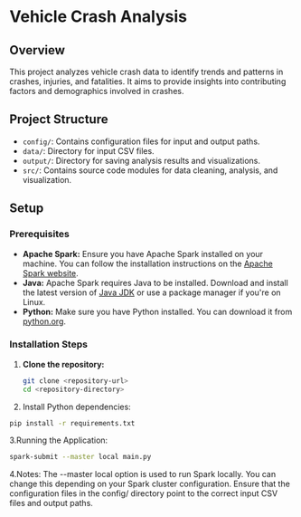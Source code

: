 # Vehicle Crash Analysis

## Overview
This project analyzes vehicle crash data to identify trends and patterns in crashes, injuries, and fatalities. It aims to provide insights into contributing factors and demographics involved in crashes.

## Project Structure
- `config/`: Contains configuration files for input and output paths.
- `data/`: Directory for input CSV files.
- `output/`: Directory for saving analysis results and visualizations.
- `src/`: Contains source code modules for data cleaning, analysis, and visualization.

## Setup

### Prerequisites
- **Apache Spark:** Ensure you have Apache Spark installed on your machine. You can follow the installation instructions on the [Apache Spark website](https://spark.apache.org/downloads.html).
- **Java:** Apache Spark requires Java to be installed. Download and install the latest version of [Java JDK](https://www.oracle.com/java/technologies/javase-jdk11-downloads.html) or use a package manager if you're on Linux.
- **Python:** Make sure you have Python installed. You can download it from [python.org](https://www.python.org/downloads/).

### Installation Steps
1. **Clone the repository:**
   ```bash
   git clone <repository-url>
   cd <repository-directory>
2. Install Python dependencies:
```bash
pip install -r requirements.txt
```
3.Running the Application:
```bash
spark-submit --master local main.py
```
4.Notes: 
The --master local option is used to run Spark locally. You can change this depending on your Spark cluster configuration.
Ensure that the configuration files in the config/ directory point to the correct input CSV files and output paths.